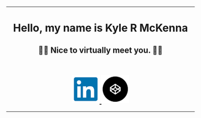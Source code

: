 <hr>

<h1 align="center"> Hello, my name is Kyle R McKenna </h1>
<h2 align="center"> 👨‍💻 Nice to virtually meet you. 👨‍💻</h2>

<h2 align="center"> 
<br>
<a href=  "https://www.linkedin.com/in/kyle-mckenna-98269a44/">  
    <img 
        src="https://github.com/Haloren/Haloren/blob/master/images/LinkedInLogo.png"
        alt="LinkedIn"
        width="75"
        height="75"
    />  
</a>
<!--
<a href= "https://dev.to/haloren">  
    <img 
        src="https://github.com/Haloren/Haloren/blob/master/images/DEVLogo.png" 
        alt="Dev"
        width="75"
        height="75"
    />  
</a>
-->
<a href= "https://codepen.io/haloren">  
    <img 
        src="https://github.com/Haloren/Haloren/blob/master/images/CodePenLogo.png" 
        alt="CodePen"
        width="75"
        height="75"
    />  
</a>
</h2>

<hr>
<!-- 
<p align="center">
    <img 
        align="center"
        alt="Haloren's GitHub Stats"
        src="https://github-readme-stats.vercel.app/api?username=Haloren&show_icons=true"
    />
</p>

<p align="center">
    <img 
        align="center" 
        src="https://github-readme-stats.vercel.app/api/top-langs/?username=Haloren&show_icons=true" 
    />
    </a>
</p>

<hr>

<h2 align="center">
⬇️If you'd like, you can check out my repos below⬇️  
</p>
-->
